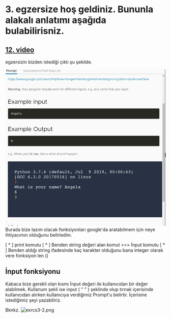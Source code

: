 # 3. egzersize hoş geldiniz. Bununla alakalı anlatımı aşağıda bulabilirisniz.
[12. video](https://www.udemy.com/course/100-days-of-code/learn/lecture/17837428#overview)
---

egzersizin bizden istediği çıktı şu şekilde.

![exrcs3-1](https://github.com/Onur-TURAN/100-Days-of-Code/blob/main/day_1/img/exrcs_3-1.png)
Burada bize lazım olacak fonksiyonları google'da aratabilmem için neye ihtiyacımın olduğunu belirledim. 

[ * ] print komutu
[ * ] Benden string değeri alan komut >>> İnput komutu
[ * ] Benden aldığı string ifadesinde kaç karakter olduğunu bana integer olarak vere fonksiyon len ()

## İnput fonksiyonu
 Kabaca bize gerekli olan kısmı İnput değeri ile kullanıcıdan bir değer alabilmek.
  Kullanum şekli ise 
	input ( " " ) şeklinde olup tırnak içerisinde kullanıcıdan alırken kullanıcıya verdiğimiz Prompt'u belirtir. İçerisine istediğimiz şeyi yazabiliriz.

Bknkz.
![exrcs3-2.png](https://github.com/Onur-TURAN/100-Days-of-Code/blod/main/day_1/img/exrcs_3-2.png)
